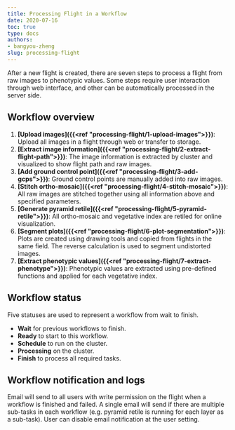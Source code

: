 ```yaml
---
title: Processing Flight in a Workflow
date: 2020-07-16
toc: true
type: docs
authors:
- bangyou-zheng
slug: processing-flight
---
```



After a new flight is created, there are seven steps to process a flight from raw images to phenotypic values. Some steps require user interaction through web interface, and other can be automatically processed in the server side. 

## Workflow overview

1. **[Upload images]({{<ref "processing-flight/1-upload-images">}})**: Upload all images in a flight through web or transfer to storage.
2. **[Extract image information]({{<ref "processing-flight/2-extract-flight-path">}})**: The image information is extracted by cluster and visualized to show flight path and raw images.
3. **[Add ground control point]({{<ref "processing-flight/3-add-gcps">}})**: Ground control points are manually added into raw images.
4. **[Stitch ortho-mosaic]({{<ref "processing-flight/4-stitch-mosaic">}})**: All raw images are stitched together using all information above and specified parameters.
5. **[Generate pyramid retile]({{<ref "processing-flight/5-pyramid-retile">}})**: All ortho-mosaic and vegetative index are retiled for online visualization.
6. **[Segment plots]({{<ref "processing-flight/6-plot-segmentation">}})**: Plots are created using drawing tools and copied from flights in the same field. The reverse calculation is used to segment undistorted images.
7. **[Extract phenotypic values]({{<ref "processing-flight/7-extract-phenotype">}})**: Phenotypic values are extracted using pre-defined functions and applied for each vegetative index.

## Workflow status

Five statuses are used to represent a workflow from wait to finish. 

* **Wait** for previous workflows to finish.
* **Ready** to start to this workflow.
* **Schedule** to run on the cluster.
* **Processing** on the cluster.
* **Finish** to process all required tasks.


## Workflow notification and logs

Email will send to all users with write permission on the flight when a workflow is finished and failed. A single email will send if there are multiple sub-tasks in each workflow (e.g. pyramid retile is running for each layer as a sub-task). User can disable email notification at the user setting. 


